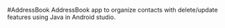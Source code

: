 #AddressBook
AddressBook app to organize contacts with delete/update features using Java in Android studio.
